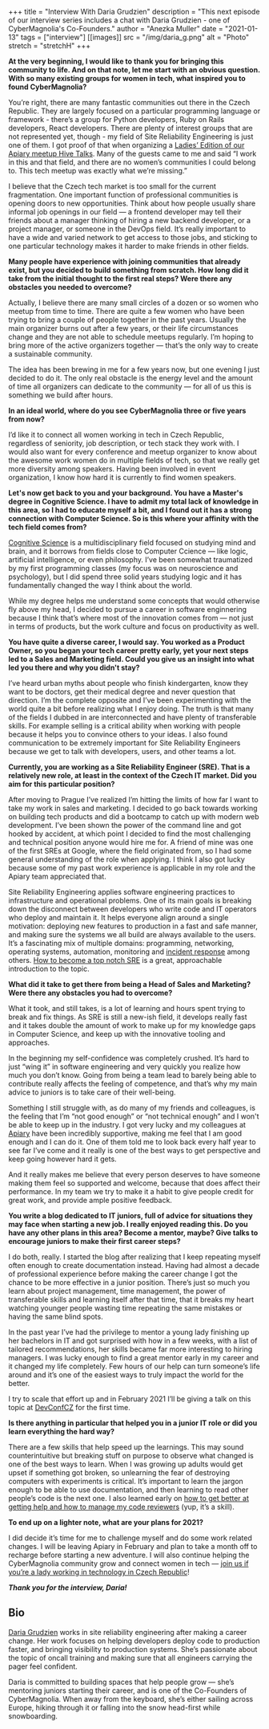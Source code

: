+++
title = "Interview With Daria Grudzien"
description = "This next episode of our interview series includes a chat with Daria Grudzien - one of CyberMagnolia's Co-Founders."
author = "Anezka Muller"
date = "2021-01-13"
tags = ["interview"]
[[images]]
  src = "/img/daria_g.png"
  alt = "Photo"
  stretch = "stretchH"
+++

**At the very beginning, I would like to thank you for bringing this community to life. And on that note, let me start with an obvious question. With so many existing groups for women in tech, what inspired you to found CyberMagnolia?**

You’re right, there are many fantastic communities out there in the Czech Republic. They are largely focused on a particular programming language or framework - there’s a group for Python developers, Ruby on Rails developers, React developers. There are plenty of interest groups that are not represented yet, though - my field of Site Reliability Engineering is just one of them. I got proof of that when organizing a [Ladies’ Edition of our Apiary meetup Hive Talks](https://www.youtube.com/watch?v=C-IiRBmq6Ic). Many of the guests came to me and said “I work in this and that field, and there are no women’s communities I could belong to. This tech meetup was exactly what we’re missing.”

I believe that the Czech tech market is too small for the current fragmentation. One important function of professional communities is opening doors to new opportunities. Think about how people usually share informal job openings in our field — a frontend developer may tell their friends about a manager thinking of hiring a new backend developer, or a project manager, or someone in the DevOps field. It’s really important to have a wide and varied network to get access to those jobs, and sticking to one particular technology makes it harder to make friends in other fields.

**Many people have experience with joining communities that already exist, but you decided to build something from scratch. How long did it take from the initial thought to the first real steps? Were there any obstacles you needed to overcome?**

Actually, I believe there are many small circles of a dozen or so women who meetup from time to time. There are quite a few women who have been trying to bring a couple of people together in the past years. Usually the main organizer burns out after a few years, or their life circumstances change and they are not able to schedule meetups regularly. I’m hoping to bring more of the active organizers together — that’s the only way to create a sustainable community.

The idea has been brewing in me for a few years now, but one evening I just decided to do it. The only real obstacle is the energy level and the amount of time all organizers can dedicate to the community — for all of us this is something we build after hours.

**In an ideal world, where do you see CyberMagnolia three or five years from now?**

I’d like it to connect all women working in tech in Czech Republic, regardless of seniority, job description, or tech stack they work with. I would also want for every conference and meetup organizer to know about the awesome work women do in multiple fields of tech, so that we really get more diversity among speakers. Having been involved in event organization, I know how hard it is currently to find women speakers.

**Let's now get back to you and your background. You have a Master's degree in Cognitive Science. I have to admit my total lack of knowledge in this area, so I had to educate myself a bit, and I found out it has a strong connection with Computer Science. So is this where your affinity with the tech field comes from?**

[Cognitive Science](https://plato.stanford.edu/entries/cognitive-science/) is a multidisciplinary field focused on studying mind and brain, and it borrows from fields close to Computer Ccience — like logic, artificial intelligence, or even philosophy. I’ve been somewhat traumatized by my first programming classes (my focus was on neuroscience and psychology), but I did spend three solid years studying logic and it has fundamentally changed the way I think about the world.

While my degree helps me understand some concepts that would otherwise fly above my head, I decided to pursue a career in software enginnering because I think that’s where most of the innovation comes from — not just in terms of products, but the work culture and focus on productivity as well.

**You have quite a diverse career, I would say. You worked as a Product Owner, so you began your tech career pretty early, yet your next steps led to a Sales and Marketing field. Could you give us an insight into what led you there and why you didn't stay?**

I’ve heard urban myths about people who finish kindergarten, know they want to be doctors, get their medical degree and never question that direction. I’m the complete opposite and I’ve been experimenting with the world quite a bit before realizing what I enjoy doing. The truth is that many of the fields I dubbed in are interconnected and have plenty of transferable skills. For example selling is a critical ability when working with people because it helps you to convince others to your ideas. I also found communication to be extremely important for Site Reliability Engineers because we get to talk with developers, users, and other teams a lot.

**Currently, you are working as a Site Reliability Engineer (SRE). That is a relatively new role, at least in the context of the Czech IT market. Did you aim for this particular position?**

After moving to Prague I’ve realized I’m hitting the limits of how far I want to take my work in sales and marketing. I decided to go back towards working on building tech products and did a bootcamp to catch up with modern web development. I’ve been shown the power of the command line and got hooked by accident, at which point I decided to find the most challenging and technical position anyone would hire me for. A friend of mine was one of the first SREs at Google, where the field originated from, so I had some general understanding of the role when applying. I think I also got lucky because some of my past work experience is applicable in my role and the Apiary team appreciated that.

Site Reliability Engineering applies software engineering practices to infrastructure and operational problems. One of its main goals is breaking down the disconnect between developers who write code and IT operators who deploy and maintain it. It helps everyone align around a single motivation: deploying new features to production in a fast and safe manner, and making sure the systems we all build are always available to the users. It’s a fascinating mix of multiple domains: programming, networking, operating systems, automation, monitoring and [incident response](https://www.pagerduty.com/resources/learn/what-is-incident-response/) among others. [How to become a top notch SRE](https://www.gremlin.com/site-reliability-engineering/how-to-become-a-top-notch-sre/) is a great, approachable introduction to the topic.

**What did it take to get there from being a Head of Sales and Marketing? Were there any obstacles you had to overcome?**

What it took, and still takes, is a lot of learning and hours spent trying to break and fix things. As SRE is still a new-ish field, it develops really fast and it takes double the amount of work to make up for my knowledge gaps in Computer Science, and keep up with the innovative tooling and approaches.

In the beginning my self-confidence was completely crushed. It’s hard to just “wing it” in software engineering and very quickly you realize how much you don’t know. Going from being a team lead to barely being able to contribute really affects the feeling of competence, and that’s why my main advice to juniors is to take care of their well-being.

Something I still struggle with, as do many of my friends and colleagues, is the feeling that I’m “not good enough” or “not technical enough” and I won't be able to keep up in the industry. I got very lucky and my colleagues at [Apiary](https://apiary.io/) have been incredibly supportive, making me feel that I am good enough and I can do it. One of them told me to look back every half year to see far I’ve come and it really is one of the best ways to get perspective and keep going however hard it gets.

And it really makes me believe that every person deserves to have someone making them feel so supported and welcome, because that does affect their performance. In my team we try to make it a habit to give people credit for great work, and provide ample positive feedback.

**You write a blog dedicated to IT juniors, full of advice for situations they may face when starting a new job. I really enjoyed reading this. Do you have any other plans in this area? Become a mentor, maybe? Give talks to encourage juniors to make their first career steps?**

I do both, really. I started the blog after realizing that I keep repeating myself often enough to create documentation instead. Having had almost a decade of professional experience before making the career change I got the chance to be more effective in a junior position. There’s just so much you learn about project management, time management, the power of transferable skills and learning itself after that time, that it breaks my heart watching younger people wasting time repeating the same mistakes or having the same blind spots.

In the past year I’ve had the privilege to mentor a young lady finishing up her bachelors in IT and got surprised with how in a few weeks, with a list of tailored recommendations, her skills became far more interesting to hiring managers. I was lucky enough to find a great mentor early in my career and it changed my life completely. Few hours of our help can turn someone’s life around and it’s one of the easiest ways to truly impact the world for the better.

I try to scale that effort up and in February 2021 I’ll be giving a talk on this topic at [DevConfCZ](https://devconfcz2021.sched.com/event/gmKB/junioring101-how-not-to-go-bonkers-at-the-start) for the first time.

**Is there anything in particular that helped you in a junior IT role or did you learn everything the hard way?**

There are a few skills that help speed up the learnings. This may sound counterintuitive but breaking stuff on purpose to observe what changed is one of the best ways to learn. When I was growing up adults would get upset if something got broken, so unlearning the fear of destroying computers with experiments is critical. It’s important to learn the jargon enough to be able to use documentation, and then learning to read other people’s code is the next one. I also learned early on [how to get better at getting help and how to manage my code reviewers](https://dariagrudzien.com/posts/the-one-about-managing-self-as-a-junior/) (yup, it’s a skill).

**To end up on a lighter note, what are your plans for 2021?**

I did decide it’s time for me to challenge myself and do some work related changes. I will be leaving Apiary in February and plan to take a month off to recharge before starting a new adventure.
I will also continue helping the CyberMagnolia community grow and connect women in tech — [join us if you’re a lady working in technology in Czech Republic](https://docs.google.com/forms/d/e/1FAIpQLSdSJjxdho3MrOk2iF7q75kk2d90Bft37ziBiin9TIZ3GC-f_w/viewform?usp=sf_link)!

**_Thank you for the interview, Daria!_**

## Bio

[Daria Grudzien](https://dariagrudzien.com/) works in site reliability engineering after making a career change. Her work focuses on helping developers deploy code to production faster, and bringing visibility to production systems. She’s passionate about the topic of oncall training and making sure that all engineers carrying the pager feel confident.

Daria is committed to building spaces that help people grow — she’s mentoring juniors starting their career, and is one of the Co-Founders of CyberMagnolia. When away from the keyboard, she’s either sailing across Europe, hiking through it or falling into the snow head-first while snowboarding.

